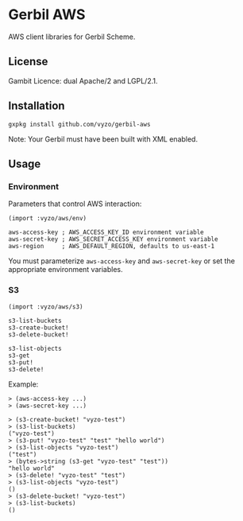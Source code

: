 # Gerbil AWS

AWS client libraries for Gerbil Scheme.

## License

Gambit Licence: dual Apache/2 and LGPL/2.1.

## Installation

```
gxpkg install github.com/vyzo/gerbil-aws

```

Note: Your Gerbil must have been built with XML enabled.

## Usage

### Environment

Parameters that control AWS interaction:
```
(import :vyzo/aws/env)

aws-access-key ; AWS_ACCESS_KEY_ID environment variable
aws-secret-key ; AWS_SECRET_ACCESS_KEY environment variable
aws-region     ; AWS_DEFAULT_REGION, defaults to us-east-1

```

You must parameterize `aws-access-key` and `aws-secret-key` or set the appropriate
environment variables.


### S3

```
(import :vyzo/aws/s3)

s3-list-buckets
s3-create-bucket!
s3-delete-bucket!

s3-list-objects
s3-get
s3-put!
s3-delete!

```

Example:
```
> (aws-access-key ...)
> (aws-secret-key ...)

> (s3-create-bucket! "vyzo-test")
> (s3-list-buckets)
("vyzo-test")
> (s3-put! "vyzo-test" "test" "hello world")
> (s3-list-objects "vyzo-test")
("test")
> (bytes->string (s3-get "vyzo-test" "test"))
"hello world"
> (s3-delete! "vyzo-test" "test")
> (s3-list-objects "vyzo-test")
()
> (s3-delete-bucket! "vyzo-test")
> (s3-list-buckets)
()

```
